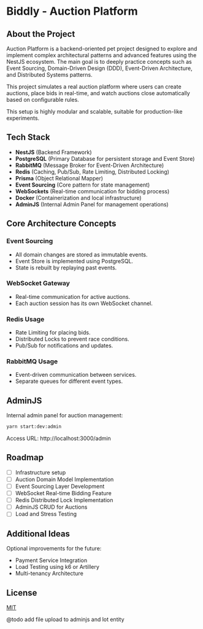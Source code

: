 # Biddly - Auction Platform

## About the Project

Auction Platform is a backend-oriented pet project designed to explore and implement complex architectural patterns and
advanced features using the NestJS ecosystem. The main goal is to deeply practice concepts such as Event Sourcing,
Domain-Driven Design (DDD), Event-Driven Architecture, and Distributed Systems patterns.

This project simulates a real auction platform where users can create auctions, place bids in real-time, and watch
auctions close automatically based on configurable rules.

This setup is highly modular and scalable, suitable for production-like experiments.

## Tech Stack

* **NestJS** (Backend Framework)
* **PostgreSQL** (Primary Database for persistent storage and Event Store)
* **RabbitMQ** (Message Broker for Event-Driven Architecture)
* **Redis** (Caching, Pub/Sub, Rate Limiting, Distributed Locking)
* **Prisma** (Object Relational Mapper)
* **Event Sourcing** (Core pattern for state management)
* **WebSockets** (Real-time communication for bidding process)
* **Docker** (Containerization and local infrastructure)
* **AdminJS** (Internal Admin Panel for management operations)

## Core Architecture Concepts

### Event Sourcing

* All domain changes are stored as immutable events.
* Event Store is implemented using PostgreSQL.
* State is rebuilt by replaying past events.

### WebSocket Gateway

* Real-time communication for active auctions.
* Each auction session has its own WebSocket channel.

### Redis Usage

* Rate Limiting for placing bids.
* Distributed Locks to prevent race conditions.
* Pub/Sub for notifications and updates.

### RabbitMQ Usage

* Event-driven communication between services.
* Separate queues for different event types.

## AdminJS

Internal admin panel for auction management:

```bash
yarn start:dev:admin
```

Access URL: http://localhost:3000/admin

## Roadmap

- [ ] Infrastructure setup
- [ ] Auction Domain Model Implementation
- [ ] Event Sourcing Layer Development
- [ ] WebSocket Real-time Bidding Feature
- [ ] Redis Distributed Lock Implementation
- [ ] AdminJS CRUD for Auctions
- [ ] Load and Stress Testing

## Additional Ideas

Optional improvements for the future:

* Payment Service Integration
* Load Testing using k6 or Artillery
* Multi-tenancy Architecture

## License

[MIT](LICENSE)

@todo
add file upload to adminjs and lot entity 
